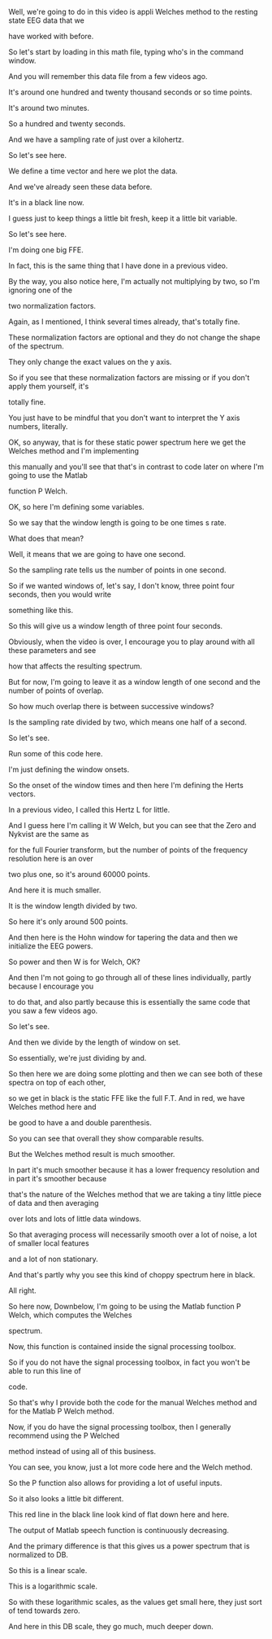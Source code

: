 Well, we're going to do in this video is appli Welches method to the resting state EEG data that we

have worked with before.

So let's start by loading in this math file, typing who's in the command window.

And you will remember this data file from a few videos ago.

It's around one hundred and twenty thousand seconds or so time points.

It's around two minutes.

So a hundred and twenty seconds.

And we have a sampling rate of just over a kilohertz.

So let's see here.

We define a time vector and here we plot the data.

And we've already seen these data before.

It's in a black line now.

I guess just to keep things a little bit fresh, keep it a little bit variable.

So let's see here.

I'm doing one big FFE.

In fact, this is the same thing that I have done in a previous video.

By the way, you also notice here, I'm actually not multiplying by two, so I'm ignoring one of the

two normalization factors.

Again, as I mentioned, I think several times already, that's totally fine.

These normalization factors are optional and they do not change the shape of the spectrum.

They only change the exact values on the y axis.

So if you see that these normalization factors are missing or if you don't apply them yourself, it's

totally fine.

You just have to be mindful that you don't want to interpret the Y axis numbers, literally.

OK, so anyway, that is for these static power spectrum here we get the Welches method and I'm implementing

this manually and you'll see that that's in contrast to code later on where I'm going to use the Matlab

function P Welch.

OK, so here I'm defining some variables.

So we say that the window length is going to be one times s rate.

What does that mean?

Well, it means that we are going to have one second.

So the sampling rate tells us the number of points in one second.

So if we wanted windows of, let's say, I don't know, three point four seconds, then you would write

something like this.

So this will give us a window length of three point four seconds.

Obviously, when the video is over, I encourage you to play around with all these parameters and see

how that affects the resulting spectrum.

But for now, I'm going to leave it as a window length of one second and the number of points of overlap.

So how much overlap there is between successive windows?

Is the sampling rate divided by two, which means one half of a second.

So let's see.

Run some of this code here.

I'm just defining the window onsets.

So the onset of the window times and then here I'm defining the Herts vectors.

In a previous video, I called this Hertz L for little.

And I guess here I'm calling it W Welch, but you can see that the Zero and Nykvist are the same as

for the full Fourier transform, but the number of points of the frequency resolution here is an over

two plus one, so it's around 60000 points.

And here it is much smaller.

It is the window length divided by two.

So here it's only around 500 points.

And then here is the Hohn window for tapering the data and then we initialize the EEG powers.

So power and then W is for Welch, OK?

And then I'm not going to go through all of these lines individually, partly because I encourage you

to do that, and also partly because this is essentially the same code that you saw a few videos ago.

So let's see.

And then we divide by the length of window on set.

So essentially, we're just dividing by and.

So then here we are doing some plotting and then we can see both of these spectra on top of each other,

so we get in black is the static FFE like the full F.T. And in red, we have Welches method here and

be good to have a and double parenthesis.

So you can see that overall they show comparable results.

But the Welches method result is much smoother.

In part it's much smoother because it has a lower frequency resolution and in part it's smoother because

that's the nature of the Welches method that we are taking a tiny little piece of data and then averaging

over lots and lots of little data windows.

So that averaging process will necessarily smooth over a lot of noise, a lot of smaller local features

and a lot of non stationary.

And that's partly why you see this kind of choppy spectrum here in black.

All right.

So here now, Downbelow, I'm going to be using the Matlab function P Welch, which computes the Welches

spectrum.

Now, this function is contained inside the signal processing toolbox.

So if you do not have the signal processing toolbox, in fact you won't be able to run this line of

code.

So that's why I provide both the code for the manual Welches method and for the Matlab P Welch method.

Now, if you do have the signal processing toolbox, then I generally recommend using the P Welched

method instead of using all of this business.

You can see, you know, just a lot more code here and the Welch method.

So the P function also allows for providing a lot of useful inputs.

So it also looks a little bit different.

This red line in the black line look kind of flat down here and here.

The output of Matlab speech function is continuously decreasing.

And the primary difference is that this gives us a power spectrum that is normalized to DB.

So this is a linear scale.

This is a logarithmic scale.

So with these logarithmic scales, as the values get small here, they just sort of tend towards zero.

And here in this DB scale, they go much, much deeper down.